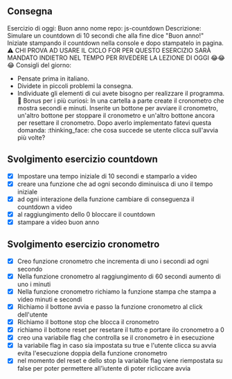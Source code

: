 ## Consegna
Esercizio di oggi: Buon anno
nome repo: js-countdown
Descrizione:
Simulare un countdown di 10 secondi che alla fine dice "Buon anno!"
Iniziate stampando il countdown nella console e dopo stampatelo in pagina.
:warning: CHI PROVA AD USARE IL CICLO FOR PER QUESTO ESERCIZIO SARÀ MANDATO INDIETRO NEL TEMPO PER RIVEDERE LA LEZIONE DI OGGI :joy::joy::joy:
Consigli del giorno:
* Pensate prima in italiano.
* Dividete in piccoli problemi la consegna.
* Individuate gli elementi di cui avete bisogno per realizzare il programma.
:star2: Bonus per i più curiosi:
In una cartella a parte create il cronometro che mostra secondi e minuti.
Inserite un bottone per avviare il cronometro, un'altro bottone per stoppare il cronometro e un'altro bottone ancora per resettare il cronometro.
Dopo averlo implementato fatevi questa domanda:
:thinking_face: che cosa succede se utente clicca sull'avvia più volte?

## Svolgimento esercizio countdown
- [x] Impostare una tempo iniziale di 10 secondi e stamparlo a video
- [x] creare una funzione che ad ogni secondo diminuisca di uno il tempo iniziale
- [x] ad ogni interazione della funzione cambiare di conseguenza il countdown a video
- [x] al raggiungimento dello 0 bloccare il countdown
- [x] stampare a video buon anno
## Svolgimento esercizio cronometro
- [x] Creo funzione cronometro che incrementa di uno i secondi ad ogni secondo
- [x] Nella funzione cronometro al raggiungimento di 60 secondi aumento di uno i minuti
- [x] Nella funzione cronometro richiamo la funzione stampa che stampa a video minuti e secondi
- [x] Richiamo il bottone avvia e passo la funzione cronometro al click dell'utente
- [x] Richiamo il bottone stop che blocca il cronometro
- [x] richiamo il bottone reset per resetare il tutto e portare ilo cronometro a 0
- [x] creo una variabile flag che controlla se il cronometro è in esecuzione
- [x] la variabile flag in caso sia impostata su true e l'utente clicca su avvia evita l'esecuzione doppia della funzione cronometro
- [x] nel momento del reset e dello stop la variabile flag viene riempostata su false per poter permettere all'ìutente di poter ricliccare avvia
